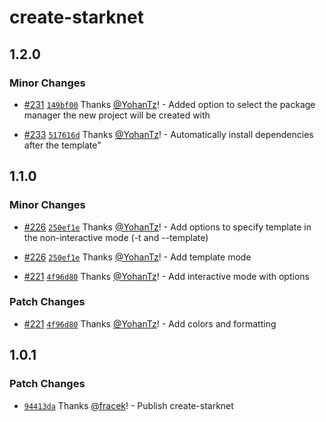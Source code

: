 # create-starknet

## 1.2.0

### Minor Changes

- [#231](https://github.com/apibara/starknet-react/pull/231) [`149bf00`](https://github.com/apibara/starknet-react/commit/149bf00f7a4c705d2a10562d222c2318955dbdb4) Thanks [@YohanTz](https://github.com/YohanTz)! - Added option to select the package manager the new project will be created with

* [#233](https://github.com/apibara/starknet-react/pull/233) [`517616d`](https://github.com/apibara/starknet-react/commit/517616d33fef87099b4fbe946af18cf70e9e1ee6) Thanks [@YohanTz](https://github.com/YohanTz)! - Automatically install dependencies after the template"

## 1.1.0

### Minor Changes

- [#226](https://github.com/apibara/starknet-react/pull/226) [`250ef1e`](https://github.com/apibara/starknet-react/commit/250ef1e922ce668a2c1246d1044a8b06e4f2d535) Thanks [@YohanTz](https://github.com/YohanTz)! - Add options to specify template in the non-interactive mode (-t and --template)

* [#226](https://github.com/apibara/starknet-react/pull/226) [`250ef1e`](https://github.com/apibara/starknet-react/commit/250ef1e922ce668a2c1246d1044a8b06e4f2d535) Thanks [@YohanTz](https://github.com/YohanTz)! - Add template mode

- [#221](https://github.com/apibara/starknet-react/pull/221) [`4f96d80`](https://github.com/apibara/starknet-react/commit/4f96d809b26fd3c7cf1232370841a79da924b16e) Thanks [@YohanTz](https://github.com/YohanTz)! - Add interactive mode with options

### Patch Changes

- [#221](https://github.com/apibara/starknet-react/pull/221) [`4f96d80`](https://github.com/apibara/starknet-react/commit/4f96d809b26fd3c7cf1232370841a79da924b16e) Thanks [@YohanTz](https://github.com/YohanTz)! - Add colors and formatting

## 1.0.1

### Patch Changes

- [`94413da`](https://github.com/apibara/starknet-react/commit/94413da0878efb92efb8ce47f58a3112ad8e471f) Thanks [@fracek](https://github.com/fracek)! - Publish create-starknet
